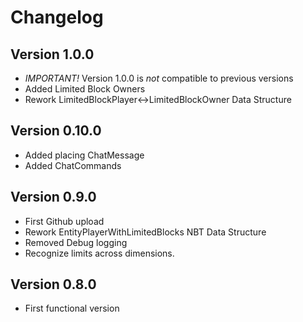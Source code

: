 # Changelog

## Version 1.0.0
- *IMPORTANT!* Version 1.0.0 is *not* compatible to previous versions
- Added Limited Block Owners
- Rework LimitedBlockPlayer<->LimitedBlockOwner Data Structure 

## Version 0.10.0
- Added placing ChatMessage
- Added ChatCommands

## Version 0.9.0
- First Github upload
- Rework EntityPlayerWithLimitedBlocks NBT Data Structure
- Removed Debug logging
- Recognize limits across dimensions.

## Version 0.8.0
- First functional version




